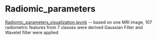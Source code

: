 # Radiomic_parameters

[Radiomic_parameters_visualization.ipynb](Radiomic_parameters_visualization.ipynb) -- based on one MRI image, 107 radiometric features from 7 classes were derived Gaussian Filter and Wavelet filter were applied
